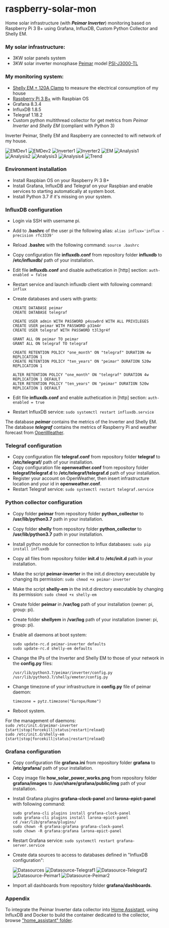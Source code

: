 # raspberry-solar-mon
Home solar infrastructure (with ***Peimar Inverter***) monitoring based on Raspberry Pi 3 B+ using Grafana, InfluxDB, Custom Python Collector and Shelly EM.

### My solar infrastructure:

* 3KW solar panels system
* 3KW solar inverter monophase [Peimar](http://www.peimar.com/) model [PSI-J3000-TL](https://www.peimar.com/datasheet/Peimar_IT_Inverter_UNICUS_LINE.pdf)

### My monitoring system:

* [Shelly EM + 120A Clamp](https://www.shellyitalia.com/shelly-em/?gclid=Cj0KCQjw5oiMBhDtARIsAJi0qk1ZhzE05fYDJvK6hMz7YsG91ZkCaSz4PSUUMzi_Cpwu_yXUYV1bfTcaAoiFEALw_wcB) to measure the electrical consumption of my house
* [Raspberry Pi 3 B+](https://it.rs-online.com/web/p/raspberry-pi/1373331) with Raspbian OS
* Grafana 8.3.4
* InfluxDB 1.8.5
* Telegraf 1.18.2
* Custom python multithread collector for get metrics from _Peimar Inverter_ and _Shelly EM_ (compliant with Python 3)

Inverter Peimar, Shelly EM and Raspberry are connected to wifi network of my house.  
 
![EMDev1](https://github.com/cislow970/raspberry-solar-mon/blob/main/images/shellyem_dev1.jpg)
![EMDev2](https://github.com/cislow970/raspberry-solar-mon/blob/main/images/shellyem_dev2.jpg)
![Inverter1](https://github.com/cislow970/raspberry-solar-mon/blob/main/images/inverter1.png)
![Inverter2](https://github.com/cislow970/raspberry-solar-mon/blob/main/images/inverter2.png)
![EM](https://github.com/cislow970/raspberry-solar-mon/blob/main/images/shellyem.png)
![Analysis1](https://github.com/cislow970/raspberry-solar-mon/blob/main/images/solar-analysis1.png)
![Analysis2](https://github.com/cislow970/raspberry-solar-mon/blob/main/images/solar-analysis2.png)
![Analysis3](https://github.com/cislow970/raspberry-solar-mon/blob/main/images/solar-analysis3.png)
![Analysis4](https://github.com/cislow970/raspberry-solar-mon/blob/main/images/solar-analysis4.png)
![Trend](https://github.com/cislow970/raspberry-solar-mon/blob/main/images/solar-trend.png)

### Environment installation

* Install Raspbian OS on your Raspberry Pi 3 B+
* Install Grafana, InfluxDB and Telegraf on your Raspbian and enable services to starting automatically at system boot.
* Install Python 3.7 if it's missing on your system.

### InfluxDB configuration

* Login via SSH with username pi.
* Add to **.bashrc** of the user pi the following alias: ``alias influx='influx -precision rfc3339'``
* Reload **.bashrc** with the following command: ``source .bashrc``
* Copy configuration file **influxdb.conf** from repository folder **influxdb** to **/etc/influxdb/** path of your installation.
* Edit file **influxdb.conf** and disable authetication in [http] section: ``auth-enabled = false``
* Restart service and launch influxdb client with following command: ``influx``
* Create databases and users with grants:

	``CREATE DATABASE peimar``  
	``CREATE DATABASE telegraf``  
  
	``CREATE USER admin WITH PASSWORD p4ssw0rd WITH ALL PRIVILEGES``  
	``CREATE USER peimar WITH PASSWORD p31m4r``  
	``CREATE USER telegraf WITH PASSWORD t3l3gr4f``  
  
	``GRANT ALL ON peimar TO peimar``  
	``GRANT ALL ON telegraf TO telegraf``  
  
	``CREATE RETENTION POLICY "one_month" ON "telegraf" DURATION 4w REPLICATION 1``  
	``CREATE RETENTION POLICY "ten_years" ON "peimar" DURATION 520w REPLICATION 1``  
  
	``ALTER RETENTION POLICY "one_month" ON "telegraf" DURATION 4w REPLICATION 1 DEFAULT``  
	``ALTER RETENTION POLICY "ten_years" ON "peimar" DURATION 520w REPLICATION 1 DEFAULT``  
  
* Edit file **influxdb.conf** and enable authetication in [http] section: ``auth-enabled = true``
* Restart InfluxDB service: ``sudo systemctl restart influxdb.service``

The database ***peimar*** contains the metrics of the Inverter and Shelly EM.  
The database ***telegraf*** contains the metrics of Raspberry Pi and weather forecast from [OpenWeather](https://openweathermap.org/).  

### Telegraf configuration

* Copy configuration file **telegraf.conf** from repository folder **telegraf** to **/etc/telegraf/** path of your installation.
* Copy configuration file **openweather.conf** from repository folder **telegraf/telegraf.d** to **/etc/telegraf/telegraf.d** path of your installation.
* Register your account on OpenWeather, then insert infrastructure location and your id in **openweather.conf**.
* Restart Telegraf service: ``sudo systemctl restart telegraf.service``

### Python collector configuration

* Copy folder **peimar** from repository folder **python_collector** to **/usr/lib/python3.7** path in your installation.
* Copy folder **shelly** from repository folder **python_collector** to **/usr/lib/python3.7** path in your installation.
* Install python module for connection to Influx databases: ``sudo pip install influxdb``
* Copy all files from repository folder **init.d** to **/etc/init.d** path in your installation.
* Make the script **peimar-inverter** in the init.d directory executable by changing its permission: ``sudo chmod +x peimar-inverter``
* Make the script **shelly-em** in the init.d directory executable by changing its permission: ``sudo chmod +x shelly-em``
* Create folder **peimar** in **/var/log** path of your installation (owner: pi, group: pi).
* Create folder **shellyem** in **/var/log** path of your installation (owner: pi, group: pi).
* Enable all daemons at boot system:
  
	``sudo update-rc.d peimar-inverter defaults``  
	``sudo update-rc.d shelly-em defaults``  
  
* Change the IPs of the Inverter and Shelly EM to those of your network in the **config.py** files:
  
	``/usr/lib/python3.7/peimar/inverter/config.py``  
	``/usr/lib/python3.7/shelly/emeter/config.py``  
  
* Change timezone of your infrastructure in **config.py** file of peimar daemon:
  
	``timezone = pytz.timezone("Europe/Rome")``  
  
* Reboot system.
  
For the management of daemons:  
``sudo /etc/init.d/peimar-inverter {start|stop|forcekill|status|restart|reload}``  
``sudo /etc/init.d/shelly-em {start|stop|forcekill|status|restart|reload}``  
 
### Grafana configuration

* Copy configuration file **grafana.ini** from repository folder **grafana** to **/etc/grafana/** path of your installation.
* Copy image file **how_solar_power_works.png** from repository folder **grafana/images** to **/usr/share/grafana/public/img** path of your installation.
* Install Grafana plugins **grafana-clock-panel** and **larona-epict-panel** with following command:
  
	``sudo grafana-cli plugins install grafana-clock-panel``  
	``sudo grafana-cli plugins install larona-epict-panel``  
	``cd /var/lib/grafana/plugins/``  
	``sudo chown -R grafana:grafana grafana-clock-panel``  
	``sudo chown -R grafana:grafana larona-epict-panel``  
  
* Restart Grafana service: ``sudo systemctl restart grafana-server.service``
* Create data sources to access to databases defined in "InfluxDB configuration":
	
	![Datasources](https://github.com/cislow970/raspberry-solar-mon/blob/main/images/data-sources.png)
	![Datasource-Telegraf1](https://github.com/cislow970/raspberry-solar-mon/blob/main/images/data-source-telegraf1.png)
	![Datasource-Telegraf2](https://github.com/cislow970/raspberry-solar-mon/blob/main/images/data-source-telegraf2.png)
	![Datasource-Peimar1](https://github.com/cislow970/raspberry-solar-mon/blob/main/images/data-source-peimar1.png)
	![Datasource-Peimar2](https://github.com/cislow970/raspberry-solar-mon/blob/main/images/data-source-peimar2.png)
	
* Import all dashboards from repository folder **grafana/dashboards**.

### Appendix

To integrate the Peimar Inverter data collector into [Home Assistant](https://www.home-assistant.io/), using InfluxDB and Docker to build the container dedicated to the collector, browse ["home_assistant" folder](https://github.com/cislow970/raspberry-solar-mon/tree/main/home_assistant).

